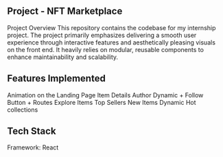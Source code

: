 ## Project - NFT Marketplace 
Project Overview
This repository contains the codebase for my internship project. The project primarily emphasizes delivering a smooth user experience through interactive features and aesthetically pleasing visuals on the front end. It heavily relies on modular, reusable components to enhance maintainability and scalability.

 
## Features Implemented
Animation on the Landing Page
Item Details
Author Dynamic + Follow Button + Routes
Explore Items
Top Sellers
New Items Dynamic
Hot collections

## Tech Stack
Framework: React
